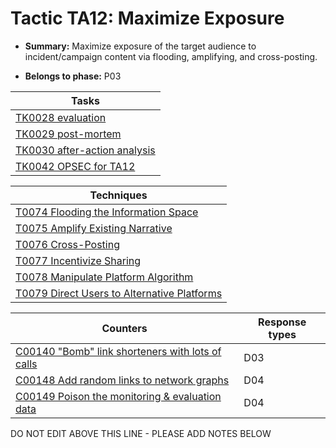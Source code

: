 # Tactic TA12: Maximize Exposure

* **Summary:** Maximize exposure of the target audience to incident/campaign content via flooding, amplifying, and cross-posting.

* **Belongs to phase:** P03



| Tasks |
| ----- |
| [TK0028 evaluation](../generated_pages/tasks/TK0028.md) |
| [TK0029 post-mortem](../generated_pages/tasks/TK0029.md) |
| [TK0030 after-action analysis](../generated_pages/tasks/TK0030.md) |
| [TK0042 OPSEC for TA12](../generated_pages/tasks/TK0042.md) |



| Techniques |
| ---------- |
| [T0074 Flooding the Information Space](../generated_pages/techniques/T0074.md) |
| [T0075 Amplify Existing Narrative](../generated_pages/techniques/T0075.md) |
| [T0076 Cross-Posting](../generated_pages/techniques/T0076.md) |
| [T0077 Incentivize Sharing](../generated_pages/techniques/T0077.md) |
| [T0078 Manipulate Platform Algorithm](../generated_pages/techniques/T0078.md) |
| [T0079 Direct Users to Alternative Platforms](../generated_pages/techniques/T0079.md) |



| Counters | Response types |
| -------- | -------------- |
| [C00140 "Bomb" link shorteners with lots of calls](../generated_pages/counters/C00140.md) | D03 |
| [C00148 Add random links to network graphs](../generated_pages/counters/C00148.md) | D04 |
| [C00149 Poison the monitoring & evaluation data](../generated_pages/counters/C00149.md) | D04 |


DO NOT EDIT ABOVE THIS LINE - PLEASE ADD NOTES BELOW